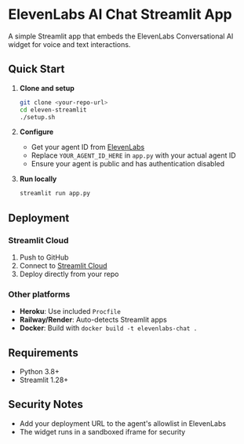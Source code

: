 # ElevenLabs AI Chat Streamlit App

A simple Streamlit app that embeds the ElevenLabs Conversational AI widget for voice and text interactions.

## Quick Start

1. **Clone and setup**
   ```bash
   git clone <your-repo-url>
   cd eleven-streamlit
   ./setup.sh
   ```

2. **Configure**
   - Get your agent ID from [ElevenLabs](https://elevenlabs.io)
   - Replace `YOUR_AGENT_ID_HERE` in `app.py` with your actual agent ID
   - Ensure your agent is public and has authentication disabled

3. **Run locally**
   ```bash
   streamlit run app.py
   ```

## Deployment

### Streamlit Cloud
1. Push to GitHub
2. Connect to [Streamlit Cloud](https://streamlit.io/cloud)
3. Deploy directly from your repo

### Other platforms
- **Heroku**: Use included `Procfile`
- **Railway/Render**: Auto-detects Streamlit apps
- **Docker**: Build with `docker build -t elevenlabs-chat .`

## Requirements
- Python 3.8+
- Streamlit 1.28+

## Security Notes
- Add your deployment URL to the agent's allowlist in ElevenLabs
- The widget runs in a sandboxed iframe for security 